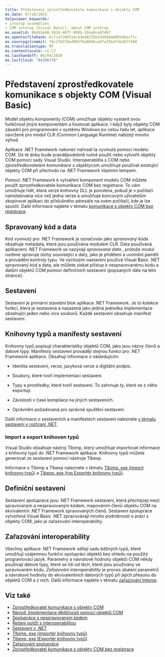 ```yaml
---
title: Představení zprostředkovatele komunikace s objekty COM
ms.date: 07/20/2015
helpviewer_keywords:
- interop assemblies
- COM interop [Visual Basic], about COM interop
ms.assetid: 8bd62e68-383d-407f-998b-29aa0ce0fd67
ms.openlocfilehash: 6c7caf266514c43e40135b33d848a688546acf1c
ms.sourcegitcommit: f8c270376ed905f6a8896ce0fe25b4f4b38ff498
ms.translationtype: MT
ms.contentlocale: cs-CZ
ms.lasthandoff: 06/04/2020
ms.locfileid: "84396776"
---
```

# <a name="introduction-to-com-interop-visual-basic"></a>Představení zprostředkovatele komunikace s objekty COM (Visual Basic)
Model objektu komponenty (COM) umožňuje objektu vystavit svou funkčnost jiným komponentám a hostovat aplikace. I když byly objekty COM zásadní pro programování v systému Windows po celou řadu let, aplikace navržené pro modul CLR (Common Language Runtime) nabízejí mnoho výhod.  
  
 Aplikace .NET Framework nakonec nahradí ta vyvinutá pomocí modelu COM. Do té doby bude pravděpodobně nutné použít nebo vytvořit objekty COM pomocí sady Visual Studio. Interoperabilita s COM nebo *zprostředkovatelem komunikace s objekty*com umožňuje používat existující objekty COM při přechodu na .NET Framework vlastním tempem.  
  
 Pomocí .NET Framework k vytváření komponent modelu COM můžete použít zprostředkovatele komunikace COM bez registrace. To vám umožňuje řídit, která verze knihovny DLL je povolena, pokud je v počítači nainstalována více než jedna verze a umožňuje koncovým uživatelům zkopírovat aplikaci do příslušného adresáře na svém počítači, kde je lze spustit. Další informace najdete v tématu [komunikace s objekty COM bez registrace](../../../framework/interop/registration-free-com-interop.md).  
  
## <a name="managed-code-and-data"></a>Spravovaný kód a data  
 Kód vyvinutý pro .NET Framework je označován jako *spravovaný kód*a obsahuje metadata, která jsou používána modulem CLR. Data používaná aplikacemi .NET Framework se nazývají *spravovaná data* , protože modul runtime spravuje úlohy související s daty, jako je přidělení a uvolnění paměti a provádění kontroly typu. Ve výchozím nastavení používá Visual Basic .NET spravovaný kód a data, ale můžete získat přístup k nespravovanému kódu a datům objektů COM pomocí definičních sestavení (popsaných dále na této stránce).  
  
## <a name="assemblies"></a>Sestavení  
 Sestavení je primární stavební blok aplikace .NET Framework. Je to kolekce funkcí, která je sestavená a nasazená jako jediná jednotka implementace obsahující jeden nebo více souborů. Každé sestavení obsahuje manifest sestavení.  
  
## <a name="type-libraries-and-assembly-manifests"></a>Knihovny typů a manifesty sestavení  
 Knihovny typů popisují charakteristiky objektů COM, jako jsou názvy členů a datové typy. Manifesty sestavení provádějí stejnou funkci pro .NET Framework aplikace. Obsahují informace o následujícím:  
  
- Identita sestavení, verze, jazyková verze a digitální podpis.  
  
- Soubory, které tvoří implementaci sestavení.  
  
- Typy a prostředky, které tvoří sestavení. To zahrnuje ty, které se z něho exportují.  
  
- Závislosti v čase kompilace na jiných sestaveních.  
  
- Oprávnění požadovaná pro správné spuštění sestavení.  
  
 Další informace o sestaveních a manifestech sestavení naleznete [v tématu sestavení v rozhraní .NET](../../../standard/assembly/index.md).  
  
### <a name="importing-and-exporting-type-libraries"></a>Import a export knihoven typů  
 Visual Studio obsahuje nástroj Tlbimp, který umožňuje importovat informace z knihovny typů do .NET Framework aplikace. Knihovny typů můžete generovat ze sestavení pomocí nástroje Tlbexp.  
  
 Informace o Tlbimp a Tlbexp naleznete v tématu [Tlbimp. exe (import knihovny typů)](../../../framework/tools/tlbimp-exe-type-library-importer.md) a [Tlbexp. exe (typ Exportér knihovny typů)](../../../framework/tools/tlbexp-exe-type-library-exporter.md).  
  
## <a name="interop-assemblies"></a>Definiční sestavení  
 Sestavení spolupráce jsou .NET Framework sestavení, která přecházejí mezi spravovaným a nespravovaným kódem, mapováním členů objektu COM na ekvivalentní .NET Framework spravovaných členů. Sestavení spolupráce vytvořená Visual Basic .NET zpracovávají mnoho podrobností o práci s objekty COM, jako je zařazování interoperability.  
  
## <a name="interoperability-marshaling"></a>Zařazování interoperability  
 Všechny aplikace .NET Framework sdílejí sadu běžných typů, které umožňují vzájemnou funkční spolupráci objektů bez ohledu na použitý programovací jazyk. Parametry a návratové hodnoty objektů COM někdy používají datové typy, které se liší od těch, které jsou používány ve spravovaném kódu. *Zařazování interoperability* je proces sbalení parametrů a návratové hodnoty do ekvivalentních datových typů při jejich přesunu do objektů COM a z nich. Další informace najdete v tématu [zařazování Interop](../../../framework/interop/interop-marshaling.md).  
  
## <a name="see-also"></a>Viz také

- [Zprostředkovatel komunikace s objekty COM](index.md)
- [Návod: Implementace dědičnosti pomocí objektů COM](walkthrough-implementing-inheritance-with-com-objects.md)
- [Spolupráce s nespravovaným kódem](../../../framework/interop/index.md)
- [Řešení potíží s interoperabilitou](troubleshooting-interoperability.md)
- [Sestavení v .NET](../../../standard/assembly/index.md)
- [Tlbimp. exe (importér knihovny typů)](../../../framework/tools/tlbimp-exe-type-library-importer.md)
- [Tlbexp. exe (Exportér knihovny typů)](../../../framework/tools/tlbexp-exe-type-library-exporter.md)
- [Zařazování spolupráce](../../../framework/interop/interop-marshaling.md)
- [Zprostředkovatel komunikace s objekty COM bez registrace](../../../framework/interop/registration-free-com-interop.md)
